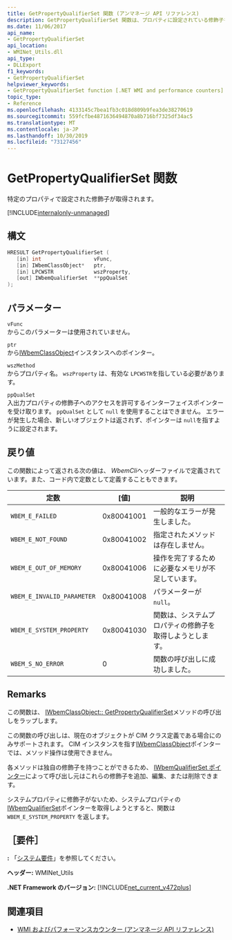 ```yaml
---
title: GetPropertyQualifierSet 関数 (アンマネージ API リファレンス)
description: GetPropertyQualifierSet 関数は、プロパティに設定されている修飾子を取得します。
ms.date: 11/06/2017
api_name:
- GetPropertyQualifierSet
api_location:
- WMINet_Utils.dll
api_type:
- DLLExport
f1_keywords:
- GetPropertyQualifierSet
helpviewer_keywords:
- GetPropertyQualifierSet function [.NET WMI and performance counters]
topic_type:
- Reference
ms.openlocfilehash: 4133145c7bea1fb3c018d809b9fea3de38270619
ms.sourcegitcommit: 559fcfbe4871636494870a8b716bf7325df34ac5
ms.translationtype: MT
ms.contentlocale: ja-JP
ms.lasthandoff: 10/30/2019
ms.locfileid: "73127456"
---
```

# <a name="getpropertyqualifierset-function"></a>GetPropertyQualifierSet 関数

特定のプロパティで設定された修飾子が取得されます。

[!INCLUDE[internalonly-unmanaged](../../../../includes/internalonly-unmanaged.md)]

## <a name="syntax"></a>構文

```cpp
HRESULT GetPropertyQualifierSet (
   [in] int                 vFunc,
   [in] IWbemClassObject*   ptr,
   [in] LPCWSTR             wszProperty,
   [out] IWbemQualifierSet  **ppQualSet
);
```

## <a name="parameters"></a>パラメーター

`vFunc`\
からこのパラメーターは使用されていません。

`ptr`\
から[IWbemClassObject](/windows/desktop/api/wbemcli/nn-wbemcli-iwbemclassobject)インスタンスへのポインター。

`wszMethod`\
からプロパティ名。 `wszProperty` は、有効な `LPCWSTR`を指している必要があります。

`ppQualSet`\
入出力プロパティの修飾子へのアクセスを許可するインターフェイスポインターを受け取ります。 `ppQualSet` として `null` を使用することはできません。 エラーが発生した場合、新しいオブジェクトは返されず、ポインターは `null`を指すように設定されます。

## <a name="return-value"></a>戻り値

この関数によって返される次の値は、 *WbemCli*ヘッダーファイルで定義されています。また、コード内で定数として定義することもできます。

|定数  |[値]  |説明  |
|---------|---------|---------|
|`WBEM_E_FAILED` | 0x80041001 | 一般的なエラーが発生しました。 |
| `WBEM_E_NOT_FOUND` | 0x80041002 | 指定されたメソッドは存在しません。 |
|`WBEM_E_OUT_OF_MEMORY` | 0x80041006 | 操作を完了するために必要なメモリが不足しています。 |
|`WBEM_E_INVALID_PARAMETER` | 0x80041008 | パラメーターが `null`。 |
| `WBEM_E_SYSTEM_PROPERTY` | 0x80041030 | 関数は、システムプロパティの修飾子を取得しようとします。 |
|`WBEM_S_NO_ERROR` | 0 | 関数の呼び出しに成功しました。  |

## <a name="remarks"></a>Remarks

この関数は、 [IWbemClassObject:: GetPropertyQualifierSet](/windows/desktop/api/wbemcli/nf-wbemcli-iwbemclassobject-getpropertyqualifierset)メソッドの呼び出しをラップします。

この関数の呼び出しは、現在のオブジェクトが CIM クラス定義である場合にのみサポートされます。 CIM インスタンスを指す[IWbemClassObject](/windows/desktop/api/wbemcli/nn-wbemcli-iwbemclassobject)ポインターでは、メソッド操作は使用できません。

各メソッドは独自の修飾子を持つことができるため、 [IWbemQualifierSet ポインター](/windows/desktop/api/wbemcli/nn-wbemcli-iwbemqualifierset)によって呼び出し元はこれらの修飾子を追加、編集、または削除できます。

システムプロパティに修飾子がないため、システムプロパティの[IWbemQualifierSet](/windows/desktop/api/wbemcli/nn-wbemcli-iwbemqualifierset)ポインターを取得しようとすると、関数は `WBEM_E_SYSTEM_PROPERTY` を返します。

## <a name="requirements"></a>［要件］

**:** 「[システム要件](../../get-started/system-requirements.md)」を参照してください。

**ヘッダー:** WMINet_Utils

**.NET Framework のバージョン:** [!INCLUDE[net_current_v472plus](../../../../includes/net-current-v472plus.md)]

## <a name="see-also"></a>関連項目

- [WMI およびパフォーマンスカウンター (アンマネージ API リファレンス)](index.md)

